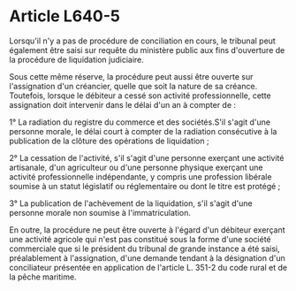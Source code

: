 # Article L640-5

Lorsqu'il n'y a pas de procédure de conciliation en cours, le tribunal peut également être saisi sur requête du ministère public aux fins d'ouverture de la procédure de liquidation judiciaire.

Sous cette même réserve, la procédure peut aussi être ouverte sur l'assignation d'un créancier, quelle que soit la nature de sa créance. Toutefois, lorsque le débiteur a cessé son activité professionnelle, cette assignation doit intervenir dans le délai d'un an à compter de :

1° La radiation du registre du commerce et des sociétés.S'il s'agit d'une personne morale, le délai court à compter de la radiation consécutive à la publication de la clôture des opérations de liquidation ;

2° La cessation de l'activité, s'il s'agit d'une personne exerçant une activité artisanale, d'un agriculteur ou d'une personne physique exerçant une activité professionnelle indépendante, y compris une profession libérale soumise à un statut législatif ou réglementaire ou dont le titre est protégé ;

3° La publication de l'achèvement de la liquidation, s'il s'agit d'une personne morale non soumise à l'immatriculation.

En outre, la procédure ne peut être ouverte à l'égard d'un débiteur exerçant une activité agricole qui n'est pas constitué sous la forme d'une société commerciale que si le président du tribunal de grande instance a été saisi, préalablement à l'assignation, d'une demande tendant à la désignation d'un conciliateur présentée en application de l'article L. 351-2 du code rural et de la pêche maritime.

